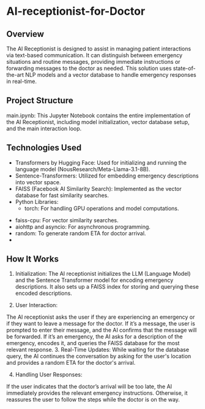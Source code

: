 # AI-receptionist-for-Doctor
## Overview
The AI Receptionist is designed to assist in managing patient interactions via text-based communication. It can distinguish between emergency situations and routine messages, providing immediate instructions or forwarding messages to the doctor as needed. This solution uses state-of-the-art NLP models and a vector database to handle emergency responses in real-time.

## Project Structure
main.ipynb: This Jupyter Notebook contains the entire implementation of the AI Receptionist, including model initialization, vector database setup, and the main interaction loop.

## Technologies Used
- Transformers by Hugging Face: Used for initializing and running the language model (NousResearch/Meta-Llama-3.1-8B).
- Sentence-Transformers: Utilized for embedding emergency descriptions into vector space.
- FAISS (Facebook AI Similarity Search): Implemented as the vector database for fast similarity searches.
- Python Libraries:
  * torch: For handling GPU operations and model computations.
* faiss-cpu: For vector similarity searches.
* aiohttp and asyncio: For asynchronous programming.
* random: To generate random ETA for doctor arrival.
* 
## How It Works
1. Initialization: The AI receptionist initializes the LLM (Language Model) and the Sentence Transformer model for encoding emergency descriptions. It also sets up a FAISS index for storing and querying these encoded descriptions.

2. User Interaction:

The AI receptionist asks the user if they are experiencing an emergency or if they want to leave a message for the doctor.
If it’s a message, the user is prompted to enter their message, and the AI confirms that the message will be forwarded.
If it’s an emergency, the AI asks for a description of the emergency, encodes it, and queries the FAISS database for the most relevant response.
3. Real-Time Updates: While waiting for the database query, the AI continues the conversation by asking for the user's location and provides a random ETA for the doctor's arrival.

4. Handling User Responses:

If the user indicates that the doctor’s arrival will be too late, the AI immediately provides the relevant emergency instructions.
Otherwise, it reassures the user to follow the steps while the doctor is on the way.
